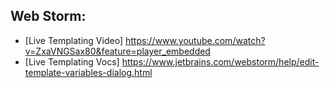 ## Web Storm:
* [Live Templating Video] https://www.youtube.com/watch?v=ZxaVNGSax80&feature=player_embedded
* [Live Templating Vocs] https://www.jetbrains.com/webstorm/help/edit-template-variables-dialog.html